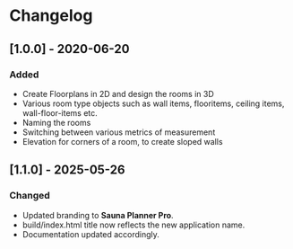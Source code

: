 # Changelog

## [1.0.0] - 2020-06-20
### Added
* Create Floorplans in 2D and design the rooms in 3D
* Various room type objects such as wall items, flooritems, ceiling items, wall-floor-items etc.
* Naming the rooms
* Switching between various metrics of measurement
* Elevation for corners of a room, to create sloped walls

## [1.1.0] - 2025-05-26
### Changed
* Updated branding to **Sauna Planner Pro**.
* build/index.html title now reflects the new application name.
* Documentation updated accordingly.

